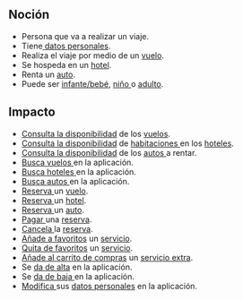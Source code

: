 ## Noción

* Persona que va a realizar un viaje.
* Tiene[ datos personales](https://app.nuclino.com/Curso-LEL/Agencia-de-Viajes/Objeto-Datos-personales-c520636c-ba8b-41f1-b95e-7dd599681bbe).
* Realiza el viaje por medio de un [vuelo](https://app.nuclino.com/Curso-LEL/Agencia-de-Viajes/Objeto-Vuelo-71851f91-02b2-4cd3-b33b-7fea9bd789c9).
* Se hospeda en un [hotel](https://app.nuclino.com/Curso-LEL/Agencia-de-Viajes/Objeto-Hotel-a7d351ed-40cb-4201-b372-928d7064930c).
* Renta un [auto](https://app.nuclino.com/Curso-LEL/Agencia-de-Viajes/Objeto-Auto-bf39c08c-4d7e-4af8-a986-76e5fbd5390a).
* Puede ser [infante/bebé](https://app.nuclino.com/Curso-LEL/Agencia-de-Viajes/Pasajero-Infante-Beb-cd6f4fa9-0b14-42bb-91d1-a2f2c2115f06), [niño ](https://app.nuclino.com/Curso-LEL/Agencia-de-Viajes/Pasajero-Nio-ddf7a3c5-5037-4027-aa8e-6131595695e6)o [adulto](https://app.nuclino.com/Curso-LEL/Agencia-de-Viajes/Pasajero-Adulto-3697aa29-48d6-48cb-8aef-abaa8d80ae2b).

## Impacto

* [Consulta la disponibilidad](https://app.nuclino.com/Curso-LEL/Agencia-de-Viajes/Verbo-Buscar-disponibilidad-vuelo-46d6db70-69a1-4df8-9f03-b9c644ae9e61) de los [vuelos](https://app.nuclino.com/Curso-LEL/Agencia-de-Viajes/Objeto-Vuelo-71851f91-02b2-4cd3-b33b-7fea9bd789c9).
* [Consulta la disponibilidad](https://app.nuclino.com/Curso-LEL/Agencia-de-Viajes/Verbo-Buscar-vuelo-4024c535-cff8-4bb0-91f2-2c2b2dca4e0b) de [habitaciones ](https://app.nuclino.com/Curso-LEL/Agencia-de-Viajes/Objeto-Habitacin-fa3733a0-ec87-424b-af60-16101230f714)en los [hoteles](https://app.nuclino.com/Curso-LEL/Agencia-de-Viajes/Objeto-Hotel-a7d351ed-40cb-4201-b372-928d7064930c).
* [Consulta la disponibilidad](https://app.nuclino.com/Curso-LEL/Agencia-de-Viajes/Verbo-Buscar-disponibilidad-de-auto-c260517b-2e23-48d7-a49e-b9c6a2cf04bf) de los [autos ](https://app.nuclino.com/Curso-LEL/Agencia-de-Viajes/Objeto-Auto-bf39c08c-4d7e-4af8-a986-76e5fbd5390a)a rentar.
* [Busca ](https://app.nuclino.com/Curso-LEL/Agencia-de-Viajes/Verbo-Buscar-vuelo-4024c535-cff8-4bb0-91f2-2c2b2dca4e0b)[vuelos ](https://app.nuclino.com/Curso-LEL/Agencia-de-Viajes/Servicio-Vuelo-71851f91-02b2-4cd3-b33b-7fea9bd789c9)en la aplicación.
* [Busca ](https://app.nuclino.com/Curso-LEL/Agencia-de-Viajes/Verbo-Buscar-hotel-22449ff4-2460-463f-9104-5e1282ab53ac)[hoteles ](https://app.nuclino.com/Curso-LEL/Agencia-de-Viajes/Servicio-Hotel-a7d351ed-40cb-4201-b372-928d7064930c)en la aplicación.
* [Busca ](https://app.nuclino.com/Curso-LEL/Agencia-de-Viajes/Verbo-Buscar-auto-54202fa4-8a2d-40f8-b954-5d59b2ff419e)[autos ](https://app.nuclino.com/Curso-LEL/Agencia-de-Viajes/Servicio-Auto-bf39c08c-4d7e-4af8-a986-76e5fbd5390a)en la aplicación.
* [Reserva ](https://app.nuclino.com/Curso-LEL/Agencia-de-Viajes/Verbo-Reservar-Vuelo-ced29d4d-141f-4202-988b-855edda7c0a5)un [vuelo](https://app.nuclino.com/Curso-LEL/Agencia-de-Viajes/Servicio-Vuelo-71851f91-02b2-4cd3-b33b-7fea9bd789c9).
* [Reserva ](https://app.nuclino.com/Curso-LEL/Agencia-de-Viajes/Verbo-Reservar-Hotel-234c1c05-f5d4-4687-ae69-b596905a8c62)un [hotel](https://app.nuclino.com/Curso-LEL/Agencia-de-Viajes/Servicio-Hotel-a7d351ed-40cb-4201-b372-928d7064930c).
* [Reserva ](https://app.nuclino.com/Curso-LEL/Agencia-de-Viajes/Verbo-Reservar-Auto-c5ef6675-dc96-4ffc-86d7-5b35f8d2db8d)un [auto](https://app.nuclino.com/Curso-LEL/Agencia-de-Viajes/Servicio-Auto-bf39c08c-4d7e-4af8-a986-76e5fbd5390a).
* [Pagar ](https://app.nuclino.com/Curso-LEL/Agencia-de-Viajes/Verbo-Pagar-277455b0-bc20-4844-94c7-c7ccea3fe5e2)una [reserva](https://app.nuclino.com/Curso-LEL/Agencia-de-Viajes/Objeto-Reserva-f6cb1208-721f-4cea-895b-40a0e9825210).
* [Cancela ](https://app.nuclino.com/Curso-LEL/Agencia-de-Viajes/Verbo-Cancelar-2ceae3f6-5f45-43b1-9055-c526ad7e1779)la [reserva](https://app.nuclino.com/Curso-LEL/Agencia-de-Viajes/Objeto-Reserva-f6cb1208-721f-4cea-895b-40a0e9825210).
* [Añade a favoritos](https://app.nuclino.com/Curso-LEL/Agencia-de-Viajes/Verbo-Aadir-a-favoritos-e84f0479-5d80-4adf-ba26-eecfeb879141) un [servicio](https://app.nuclino.com/Curso-LEL/Agencia-de-Viajes/Objeto-Servicio-d10cf9fa-4a54-493e-8262-5ba02b9a295b).
* [Quita de favoritos](https://app.nuclino.com/Curso-LEL/Agencia-de-Viajes/Verbo-Quitar-de-favoritos-7535823c-9d0d-4607-9c1b-32af33a42185) un [servicio](https://app.nuclino.com/Curso-LEL/Agencia-de-Viajes/Objeto-Servicio-d10cf9fa-4a54-493e-8262-5ba02b9a295b).
* [Añade al carrito de compras](https://app.nuclino.com/Curso-LEL/Agencia-de-Viajes/Verbo-Aadir-al-carrito-de-compras-bd99f443-a269-479f-b1ce-c5ee807f8591) un [servicio extra](https://app.nuclino.com/Curso-LEL/Agencia-de-Viajes/Objeto-Servicio-extra-0d26e02f-8c02-4354-b086-24ed0a95b077).
* Se [da de alta](https://app.nuclino.com/Curso-LEL/Agencia-de-Viajes/Verbo-Crear-usuario-b5aff875-fa30-4093-bfb6-437705c6c803) en la aplicación.
* Se [da de baja ](https://app.nuclino.com/Curso-LEL/Agencia-de-Viajes/Verbo-Dar-de-baja-un-usuario-150035d5-d5cb-499f-9fff-96ed7ebe9fdc)en la aplicación.
* [Modifica ](https://app.nuclino.com/Curso-LEL/Agencia-de-Viajes/Verbo-Modificar-datos-de-usuario-473a6a3d-3baf-46eb-9e9a-d42c88287aa7)sus [datos personales](https://app.nuclino.com/Curso-LEL/Agencia-de-Viajes/Objeto-Datos-personales-c520636c-ba8b-41f1-b95e-7dd599681bbe) en la aplicación.